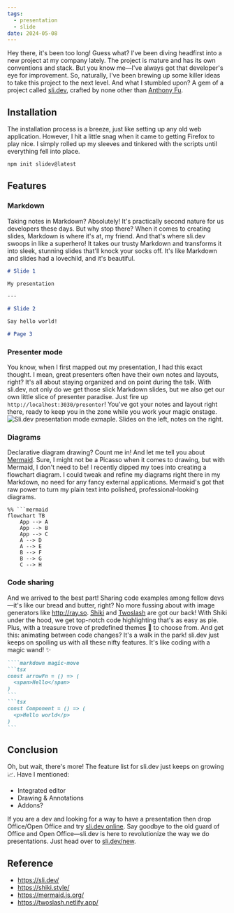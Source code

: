 ```yaml
---
tags:
  - presentation
  - slide
date: 2024-05-08
---
```

️️Hey there, it's been too long! Guess what? I've been diving headfirst into a new project at my company lately. The project is mature and has its own conventions and stack. But you know me—I've always got that developer's eye for improvement. So, naturally, I've been brewing up some killer ideas to take this project to the next level. And what I stumbled upon? A gem of a project called [sli.dev](https://sli.dev/), crafted by none other than [Anthony Fu](https://antfu.me/).
## Installation
The installation process is a breeze, just like setting up any old web application. However, I hit a little snag when it came to getting Firefox to play nice. I simply rolled up my sleeves and tinkered with the scripts until everything fell into place.
```sh
npm init slidev@latest
```
## Features
### Markdown
Taking notes in Markdown? Absolutely! It's practically second nature for us developers these days. But why stop there? When it comes to creating slides, Markdown is where it's at, my friend. And that's where sli.dev swoops in like a superhero! It takes our trusty Markdown and transforms it into sleek, stunning slides that'll knock your socks off. It's like Markdown and slides had a lovechild, and it's beautiful.
```markdown
# Slide 1

My presentation

---

# Slide 2

Say hello world!

# Page 3
```
### Presenter mode
You know, when I first mapped out my presentation, I had this exact thought. I mean, great presenters often have their own notes and layouts, right? It's all about staying organized and on point during the talk. With sli.dev, not only do we get those slick Markdown slides, but we also get our own little slice of presenter paradise. Just fire up `http://localhost:3030/presenter`! You've got your notes and layout right there, ready to keep you in the zone while you work your magic onstage.
![Sli.dev presentation mode exmaple. Slides on the left, notes on the right.](https://sli.dev/screenshots/presenter-mode.png "Presenter mode")
### Diagrams
Declarative diagram drawing? Count me in! And let me tell you about [Mermaid](https://mermaid-js.github.io/mermaid). Sure, I might not be a Picasso when it comes to drawing, but with Mermaid, I don't need to be! I recently dipped my toes into creating a flowchart diagram. I could tweak and refine my diagrams right there in my Markdown, no need for any fancy external applications. Mermaid's got that raw power to turn my plain text into polished, professional-looking diagrams.
```mermaid
%% ```mermaid
flowchart TB
    App --> A
    App --> B
    App --> C
    A --> D
    A --> E
    B --> F
    B --> G
    C --> H

```
### Code sharing
And we arrived to the best part! Sharing code examples among fellow devs—it's like our bread and butter, right? No more fussing about with image generators like http://ray.so. [Shiki](https://shiki.style/) and [Twoslash](https://twoslash.netlify.app/) are got our back! With Shiki under the hood, we get top-notch code highlighting that's as easy as pie. Plus, with a treasure trove of predefined themes 💖 to choose from. 
And get this: animating between code changes? It's a walk in the park! sli.dev just keeps on spoiling us with all these nifty features. It's like coding with a magic wand! ✨

````markdown magic-move
````markdown magic-move
```tsx
const arrowFn = () => (
  <span>Hello</span>	
)
```
```tsx
const Component = () => (
  <p>Hello world</p>	
)
```
````
## Conclusion
Oh, but wait, there's more! The feature list for sli.dev just keeps on growing 📈. 
Have I mentioned: 
 - Integrated editor
 - Drawing & Annotations
 - Addons?
 
If you are a dev and looking for a way to have a presentation then drop Office/Open Office and try [sli.dev online](https://sli.dev/new). Say goodbye to the old guard of Office and Open Office—sli.dev is here to revolutionize the way we do presentations. Just head over to [sli.dev/new](https://sli.dev/new). 
## Reference
- https://sli.dev/
- https://shiki.style/
- https://mermaid.js.org/
- https://twoslash.netlify.app/